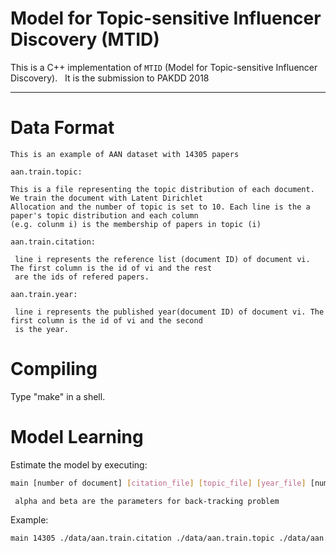 # Model for Topic-sensitive Influencer Discovery (MTID)
This is a C++ implementation of `MTID` (Model for Topic-sensitive Influencer Discovery).   
It is the submission to PAKDD 2018

*********

# Data Format
    This is an example of AAN dataset with 14305 papers
    
    aan.train.topic: 
    
    This is a file representing the topic distribution of each document. We train the document with Latent Dirichlet
    Allocation and the number of topic is set to 10. Each line is the a paper's topic distribution and each column
    (e.g. colunm i) is the membership of papers in topic (i)   

    aan.train.citation:

     line i represents the reference list (document ID) of document vi. The first column is the id of vi and the rest
     are the ids of refered papers.

    aan.train.year:

     line i represents the published year(document ID) of document vi. The first column is the id of vi and the second 
     is the year.
     
# Compiling

Type "make" in a shell.


# Model Learning

Estimate the model by executing:
```Bash
main [number of document] [citation_file] [topic_file] [year_file] [number of topic] [MaxIter] [alpha] [beta] [STARTING_YEAR] [ENDING_YEAR] [output_file]
```  
     alpha and beta are the parameters for back-tracking problem
     
Example:
```Bash
main 14305 ./data/aan.train.citation ./data/aan.train.topic ./data/aan.train.year 10 100 0.8 0.4 1980 2014 ./data/out 
```
